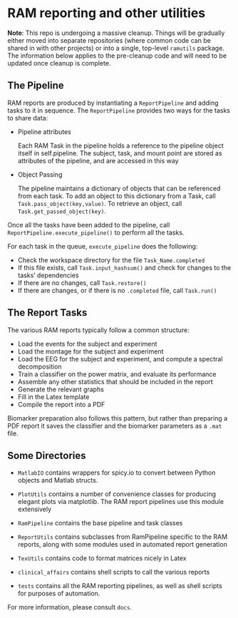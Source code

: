 # RAM reporting and other utilities

**Note**: This repo is undergoing a massive cleanup. Things will be gradually
either moved into separate repositories (where common code can be shared in with
other projects) or into a single, top-level `ramutils` package. The information
below applies to the pre-cleanup code and will need to be updated once cleanup
is complete.

## The Pipeline

RAM reports are produced by instantiating a `ReportPipeline`
and adding tasks to it in sequence.
The `ReportPipeline` provides
two ways for the tasks to share data:

* Pipeline attributes

  Each RAM Task in the pipeline holds a reference to the pipeline object itself
  in self.pipeline. The subject, task, and mount point are stored as attributes
  of the pipeline, and are accessed in this way

* Object Passing

  The pipeline maintains a dictionary of objects that can be referenced from each
task. To add an object to this dictionary from a Task, call `Task.pass_object(key,value)`.
To retrieve an object, call `Task.get_passed_object(key)`.

Once all the tasks have been added to the pipeline, call `ReportPipeline.execute_pipeline()`
to perform all the tasks.

For each task in the queue, `execute_pipeline` does the following:

* Check the workspace directory for the file `Task_Name.completed`
* If this file exists, call `Task.input_hashsum()` and check for changes to the tasks’
	  dependencies
* If there are no changes, call `Task.restore()`
* If there are changes, or if there is no `.completed` file, call `Task.run()`

## The Report Tasks

The various RAM reports typically follow a common structure:

* Load the events for the subject and experiment
* Load the montage for the subject and experiment
* Load the EEG for the subject and experiment, and compute a spectral decomposition
* Train a classifier on the power matrix, and evaluate its performance
* Assemble any other statistics that should be included in the report
* Generate the relevant graphs
* Fill in the Latex template
* Compile the report into a PDF

Biomarker preparation also follows this pattern, but rather than preparing a PDF report
it saves the classifier and the biomarker parameters as a `.mat` file.

## Some Directories

* `MatlabIO` contains wrappers for spicy.io to convert between Python objects and Matlab structs.
* `PlotUtils` contains a number of convenience classes for producing elegant plots via matplotlib.
  The RAM report pipelines use this module extensively

* `RamPipeline` contains the base pipeline and task classes
* `ReportUtils` contains subclasses from RamPipeline specific to the RAM reports, along with some modules
  used in automated report generation
* `TexUtils` contains code to format matrices nicely in Latex
* `clinical_affairs` contains shell scripts to call the various reports
* `tests` contains all the RAM reporting pipelines, as well as shell scripts for purposes of automation.

For more information, please consult `docs`.
